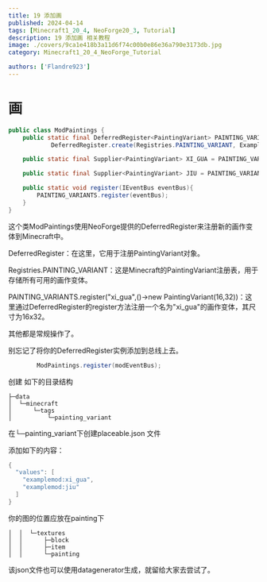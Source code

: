```yaml
---
title: 19 添加画
published: 2024-04-14
tags: [Minecraft1_20_4, NeoForge20_3, Tutorial]
description: 19 添加画 相关教程
image: ./covers/9ca1e418b3a11d6f74c00b0e86e36a790e3173db.jpg
category: Minecraft1_20_4_NeoForge_Tutorial

authors: ['Flandre923']
---
```

# 画

```java
public class ModPaintings {
    public static final DeferredRegister<PaintingVariant> PAINTING_VARIANTS =
            DeferredRegister.create(Registries.PAINTING_VARIANT, ExampleMod.MODID);

    public static final Supplier<PaintingVariant> XI_GUA = PAINTING_VARIANTS.register("xi_gua",()-/>new PaintingVariant(16,32));

    public static final Supplier<PaintingVariant> JIU = PAINTING_VARIANTS.register("jiu",()-/>new PaintingVariant(16,16));

    public static void register(IEventBus eventBus){
        PAINTING_VARIANTS.register(eventBus);
    }
}
```
这个类ModPaintings使用NeoForge提供的DeferredRegister来注册新的画作变体到Minecraft中。

DeferredRegister<PaintingVariant/>：在这里，它用于注册PaintingVariant对象。

Registries.PAINTING_VARIANT：这是Minecraft的PaintingVariant注册表，用于存储所有可用的画作变体。

PAINTING_VARIANTS.register("xi_gua",()->new PaintingVariant(16,32))：这里通过DeferredRegister的register方法注册一个名为"xi_gua"的画作变体，其尺寸为16x32。

其他都是常规操作了。

别忘记了将你的DeferredRegister实例添加到总线上去。

```java
        ModPaintings.register(modEventBus);
```

创建 如下的目录结构

```
├─data
│  └─minecraft
│      └─tags
│          └─painting_variant

```

在└─painting_variant下创建placeable.json 文件

添加如下的内容：

```java
{
  "values": [
    "examplemod:xi_gua",
    "examplemod:jiu"
  ]
}
```

你的图的位置应放在painting下

```
│  │  └─textures
│  │      ├─block
│  │      ├─item
│  │      └─painting

```

该json文件也可以使用datagenerator生成，就留给大家去尝试了。